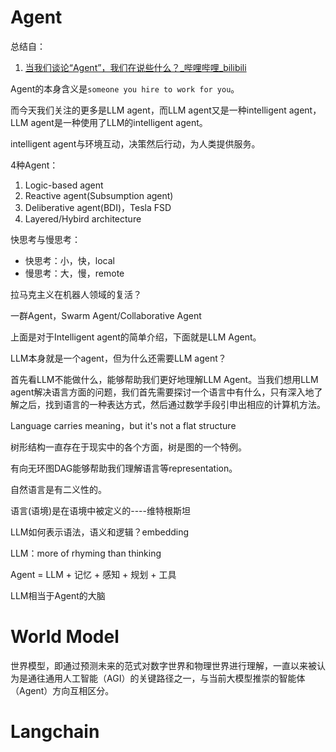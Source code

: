 # Agent

总结自：

1. [当我们谈论“Agent”，我们在说些什么？_哔哩哔哩_bilibili](https://www.bilibili.com/video/BV1GJ4m1N7L7/?spm_id_from=333.999.0.0&vd_source=72864fffb0293637e3fc450e7ffec677)



Agent的本身含义是`someone you hire to work for you`。

而今天我们关注的更多是LLM agent，而LLM agent又是一种intelligent agent，LLM agent是一种使用了LLM的intelligent agent。

intelligent agent与环境互动，决策然后行动，为人类提供服务。



4种Agent：

1. Logic-based agent
2. Reactive agent(Subsumption agent)
3. Deliberative agent(BDI)，Tesla FSD
4. Layered/Hybird architecture



快思考与慢思考：

- 快思考：小，快，local
- 慢思考：大，慢，remote



拉马克主义在机器人领域的复活？



一群Agent，Swarm Agent/Collaborative Agent



上面是对于Intelligent agent的简单介绍，下面就是LLM Agent。

LLM本身就是一个agent，但为什么还需要LLM agent？



首先看LLM不能做什么，能够帮助我们更好地理解LLM Agent。当我们想用LLM agent解决语言方面的问题，我们首先需要探讨一个语言中有什么，只有深入地了解之后，找到语言的一种表达方式，然后通过数学手段引申出相应的计算机方法。

Language carries meaning，but it's not a flat structure





树形结构一直存在于现实中的各个方面，树是图的一个特例。

有向无环图DAG能够帮助我们理解语言等representation。 



自然语言是有二义性的。



语言(语境)是在语境中被定义的----维特根斯坦

LLM如何表示语法，语义和逻辑？embedding



LLM：more of rhyming than thinking



Agent = LLM + 记忆 + 感知 + 规划 + 工具

LLM相当于Agent的大脑

# World Model

世界模型，即通过预测未来的范式对数字世界和物理世界进行理解，一直以来被认为是通往通用人工智能（AGI）的关键路径之一，与当前大模型推崇的智能体（Agent）方向互相区分。





# Langchain

